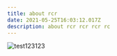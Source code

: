 ```yaml
---
title: about rcr
date: 2021-05-25T16:03:12.017Z
description: about rcr rcr rcr rc
---
```

![test123123](/img/custom.png "About us image")